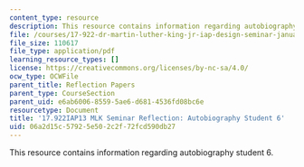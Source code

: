 ```yaml
---
content_type: resource
description: This resource contains information regarding autobiography student 6.
file: /courses/17-922-dr-martin-luther-king-jr-iap-design-seminar-january-iap-2013/06a2d15c57925e502c2f72fcd590db27_MIT17_922IAP13_RefPapr3F.pdf
file_size: 110617
file_type: application/pdf
learning_resource_types: []
license: https://creativecommons.org/licenses/by-nc-sa/4.0/
ocw_type: OCWFile
parent_title: Reflection Papers
parent_type: CourseSection
parent_uid: e6ab6006-8559-5ae6-d681-4536fd08bc6e
resourcetype: Document
title: '17.922IAP13 MLK Seminar Reflection: Autobiography Student 6'
uid: 06a2d15c-5792-5e50-2c2f-72fcd590db27
---
```

This resource contains information regarding autobiography student 6.